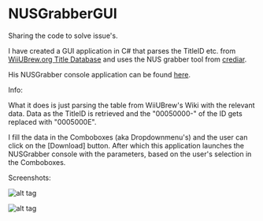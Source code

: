 # NUSGrabberGUI
Sharing the code to solve issue's.

I have created a GUI application in C# that parses the TitleID etc. from [WiiUBrew.org Title Database](http://wiiubrew.org/wiki/Title_database) and uses the NUS grabber tool from [crediar](https://twitter.com/crediar).

His NUSGrabber console application can be found [here](http://crediar.no-ip.com/wupsite/).

Info:

What it does is just parsing the table from WiiUBrew's Wiki with the relevant data.
Data as the TitleID is retrieved and the "00050000-" of the ID gets replaced with "0005000E".

I fill the data in the Comboboxes (aka Dropdownmenu's) and the user can click on the [Download] button.
After which this application launches the NUSGrabber console with the parameters, based on the user's selection in the Comboboxes.

Screenshots:

![alt tag](http://i.imgur.com/N4Kt8en.png)

![alt tag](http://i.imgur.com/Kfmnyws.png)
